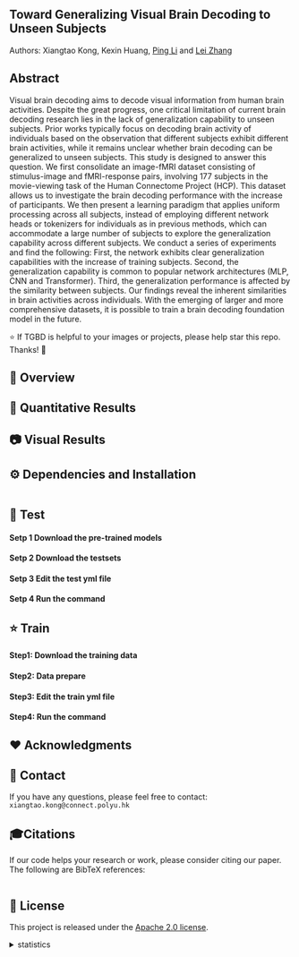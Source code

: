 ## Toward Generalizing Visual Brain Decoding to Unseen Subjects

<!-- <a href='https://arxiv.org/abs/2401.03379'><img src='https://img.shields.io/badge/arXiv-2401.03379-b31b1b.svg'></a> &nbsp;&nbsp; -->

Authors: Xiangtao Kong, Kexin Huang, [Ping Li](https://scholar.google.com/citations?user=Z0mAYS4AAAAJ&hl=en&oi=ao) and [Lei Zhang](https://scholar.google.com/citations?user=tAK5l1IAAAAJ&hl=en&oi=ao)

## Abstract
Visual brain decoding aims to decode visual information from human brain activities. Despite the great progress, one critical limitation of current brain decoding research lies in the lack of generalization capability to unseen subjects. Prior works typically focus on decoding brain activity of individuals based on the observation that different subjects exhibit different brain activities, while it remains unclear whether brain decoding can be generalized to unseen subjects. This study is designed to answer this question. We first consolidate an image-fMRI dataset consisting of stimulus-image and fMRI-response pairs, involving 177 subjects in the movie-viewing task of the Human Connectome Project (HCP). This dataset allows us to investigate the brain decoding performance with the increase of participants. We then present a learning paradigm that applies uniform processing across all subjects, instead of employing different network heads or tokenizers for individuals as in previous methods, which can accommodate a large number of subjects to explore the generalization capability across different subjects. We conduct a series of experiments and find the following: First, the network exhibits clear generalization capabilities with the increase of training subjects. Second, the generalization capability is common to popular network architectures (MLP, CNN and Transformer). Third, the generalization performance is affected by the similarity between subjects. Our findings reveal the inherent similarities in brain activities across individuals. With the emerging of larger and more comprehensive datasets, it is possible to train a brain decoding foundation model in the future.

:star: If TGBD is helpful to your images or projects, please help star this repo. Thanks! :hugs:

## 🔎 Overview

## 📌 Quantitative Results


## 📷 Visual Results


## ⚙️ Dependencies and Installation
```

```

## 🚀 Test

#### Setp 1 Download the pre-trained models



#### Setp 2 Download the testsets


#### Setp 3 Edit the test yml file


#### Setp 4 Run the command

## :star: Train 

#### Step1: Download the training data


#### Step2: Data prepare


#### Step3: Edit the train yml file


#### Step4: Run the command


## ❤️ Acknowledgments

## 📧 Contact
If you have any questions, please feel free to contact: `xiangtao.kong@connect.polyu.hk`

## 🎓Citations
If our code helps your research or work, please consider citing our paper.
The following are BibTeX references:

```

```

## 🎫 License
This project is released under the [Apache 2.0 license](LICENSE).




<details>
<summary>statistics</summary>

![visitors](https://visitor-badge.laobi.icu/badge?page_id=Xiangtaokong/MiOIR)

</details>


